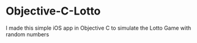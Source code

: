 # Objective-C-Lotto
I made this simple iOS app in Objective C to simulate the Lotto Game with random numbers
